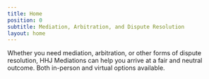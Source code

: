 ```yaml
---
title: Home
position: 0
subtitle: Mediation, Arbitration, and Dispute Resolution
layout: home
---
```


Whether you need mediation, arbitration, or other forms of dispute resolution, HHJ Mediations can help you arrive at a fair and neutral outcome. Both in-person and virtual options available.